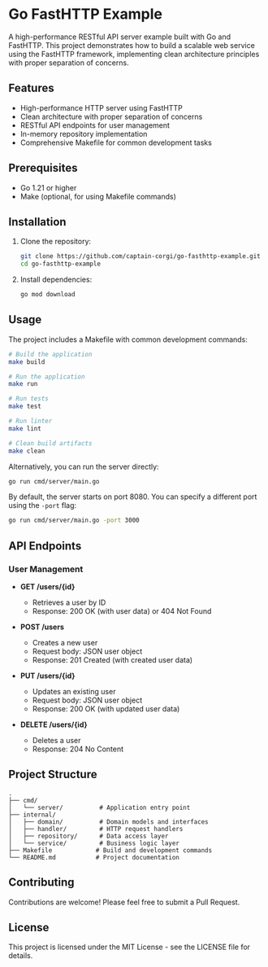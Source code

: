 # Go FastHTTP Example

A high-performance RESTful API server example built with Go and FastHTTP. This project demonstrates how to build a scalable web service using the FastHTTP framework, implementing clean architecture principles with proper separation of concerns.

## Features

- High-performance HTTP server using FastHTTP
- Clean architecture with proper separation of concerns
- RESTful API endpoints for user management
- In-memory repository implementation
- Comprehensive Makefile for common development tasks

## Prerequisites

- Go 1.21 or higher
- Make (optional, for using Makefile commands)

## Installation

1. Clone the repository:
   ```bash
   git clone https://github.com/captain-corgi/go-fasthttp-example.git
   cd go-fasthttp-example
   ```

2. Install dependencies:
   ```bash
   go mod download
   ```

## Usage

The project includes a Makefile with common development commands:

```bash
# Build the application
make build

# Run the application
make run

# Run tests
make test

# Run linter
make lint

# Clean build artifacts
make clean
```

Alternatively, you can run the server directly:

```bash
go run cmd/server/main.go
```

By default, the server starts on port 8080. You can specify a different port using the `-port` flag:

```bash
go run cmd/server/main.go -port 3000
```

## API Endpoints

### User Management

- **GET /users/{id}**
  - Retrieves a user by ID
  - Response: 200 OK (with user data) or 404 Not Found

- **POST /users**
  - Creates a new user
  - Request body: JSON user object
  - Response: 201 Created (with created user data)

- **PUT /users/{id}**
  - Updates an existing user
  - Request body: JSON user object
  - Response: 200 OK (with updated user data)

- **DELETE /users/{id}**
  - Deletes a user
  - Response: 204 No Content

## Project Structure

```
.
├── cmd/
│   └── server/          # Application entry point
├── internal/
│   ├── domain/          # Domain models and interfaces
│   ├── handler/         # HTTP request handlers
│   ├── repository/      # Data access layer
│   └── service/         # Business logic layer
├── Makefile            # Build and development commands
└── README.md           # Project documentation
```

## Contributing

Contributions are welcome! Please feel free to submit a Pull Request.

## License

This project is licensed under the MIT License - see the LICENSE file for details.